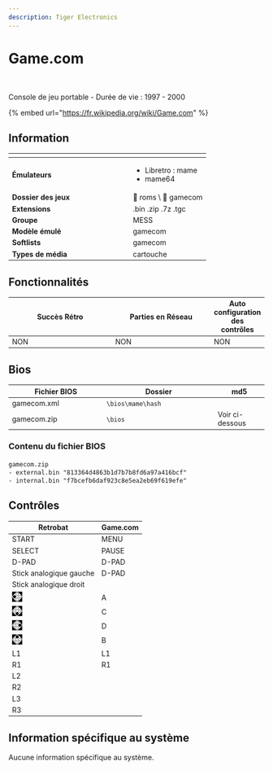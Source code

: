 ```yaml
---
description: Tiger Electronics
---
```


# Game.com

<div align="left">

<figure><img src="https://github.com/fabricecaruso/es-theme-carbon/blob/master/art/logos/gamecom.png?raw=true" alt=""><figcaption></figcaption></figure>

</div>

Console de jeu portable - Durée de vie : 1997 - 2000

{% embed url="https://fr.wikipedia.org/wiki/Game.com" %}

## Information

<table data-header-hidden><thead><tr><th width="224"></th><th></th></tr></thead><tbody><tr><td><strong>Émulateurs</strong></td><td><ul><li>Libretro : mame</li><li>mame64</li></ul></td></tr><tr><td><strong>Dossier des jeux</strong></td><td><span data-gb-custom-inline data-tag="emoji" data-code="1f4c2">📂</span> roms \ <span data-gb-custom-inline data-tag="emoji" data-code="1f4c2">📂</span> gamecom</td></tr><tr><td><strong>Extensions</strong></td><td>.bin .zip .7z .tgc</td></tr><tr><td><strong>Groupe</strong></td><td>MESS</td></tr><tr><td><strong>Modèle émulé</strong></td><td>gamecom</td></tr><tr><td><strong>Softlists</strong></td><td>gamecom</td></tr><tr><td><strong>Types de média</strong></td><td>cartouche</td></tr></tbody></table>

## Fonctionnalités

<table><thead><tr><th width="256">Succès Rétro</th><th width="243">Parties en Réseau</th><th>Auto configuration des contrôles</th></tr></thead><tbody><tr><td>NON</td><td>NON</td><td>NON</td></tr></tbody></table>

## Bios

<table><thead><tr><th width="172">Fichier BIOS</th><th width="205">Dossier</th><th>md5</th></tr></thead><tbody><tr><td>gamecom.xml</td><td><code>\bios\mame\hash</code></td><td></td></tr><tr><td>gamecom.zip</td><td><code>\bios</code></td><td>Voir ci-dessous</td></tr></tbody></table>

### Contenu du fichier BIOS

```
gamecom.zip
- external.bin "813364d4863b1d7b7b8fd6a97a416bcf"
- internal.bin "f7bcefb6daf923c8e5ea2eb69f619efe"
```

## Contrôles

| Retrobat                                       | Game.com |
| ---------------------------------------------- | -------- |
| START                                          | MENU     |
| SELECT                                         | PAUSE    |
| D-PAD                                          | D-PAD    |
| Stick analogique gauche                        | D-PAD    |
| Stick analogique droit                         |          |
| ![](<../../../.gitbook/assets/image (32).png>) | A        |
| ![](<../../../.gitbook/assets/image (19).png>) | C        |
| ![](<../../../.gitbook/assets/image (6).png>)  | D        |
| ![](<../../../.gitbook/assets/image (34).png>) | B        |
| L1                                             | L1       |
| R1                                             | R1       |
| L2                                             |          |
| R2                                             |          |
| L3                                             |          |
| R3                                             |          |

## Information spécifique au système

Aucune information spécifique au système.
